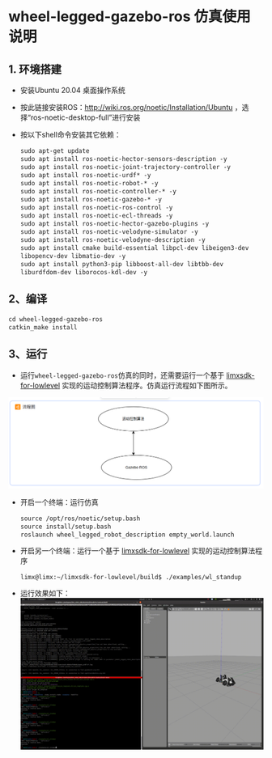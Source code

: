 # wheel-legged-gazebo-ros 仿真使用说明


## 1. 环境搭建

- 安装Ubuntu 20.04 桌面操作系统

- 按此链接安装ROS：http://wiki.ros.org/noetic/Installation/Ubuntu ，选择“ros-noetic-desktop-full”进行安装

- 按以下shell命令安装其它依赖：

  ```
  sudo apt-get update
  sudo apt install ros-noetic-hector-sensors-description -y
  sudo apt install ros-noetic-joint-trajectory-controller -y
  sudo apt install ros-noetic-urdf* -y
  sudo apt install ros-noetic-robot-* -y
  sudo apt install ros-noetic-controller-* -y
  sudo apt install ros-noetic-gazebo-* -y
  sudo apt install ros-noetic-ros-control -y
  sudo apt install ros-noetic-ecl-threads -y
  sudo apt install ros-noetic-hector-gazebo-plugins -y
  sudo apt install ros-noetic-velodyne-simulator -y
  sudo apt install ros-noetic-velodyne-description -y
  sudo apt install cmake build-essential libpcl-dev libeigen3-dev libopencv-dev libmatio-dev -y
  sudo apt install python3-pip libboost-all-dev libtbb-dev liburdfdom-dev liborocos-kdl-dev -y
  ```

  

## 2、编译

```
cd wheel-legged-gazebo-ros
catkin_make install
```



## 3、运行

- 运行`wheel-legged-gazebo-ros`仿真的同时，还需要运行一个基于 [limxsdk-for-lowlevel](https://github.com/limxdynamics/limxsdk-for-lowlevel) 实现的运动控制算法程序。仿真运行流程如下图所示。

![](doc/img.png)

- 开启一个终端：运行仿真

  ```
  source /opt/ros/noetic/setup.bash
  source install/setup.bash
  roslaunch wheel_legged_robot_description empty_world.launch
  ```

- 开启另一个终端：运行一个基于 [limxsdk-for-lowlevel](https://github.com/limxdynamics/limxsdk-for-lowlevel) 实现的运动控制算法程序
  
  ```
  limx@limx:~/limxsdk-for-lowlevel/build$ ./examples/wl_standup
  ```
- 运行效果如下：
  ![](doc/simulator.gif)
